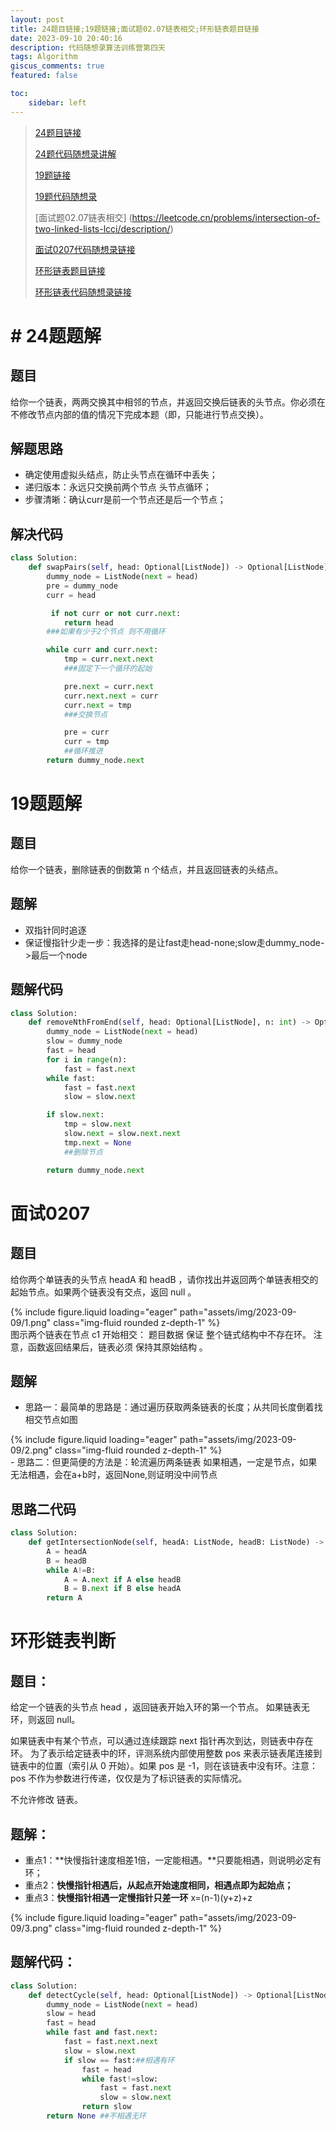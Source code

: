 ```yaml
---
layout: post
title: 24题目链接;19题链接;面试题02.07链表相交;环形链表题目链接
date: 2023-09-10 20:40:16
description: 代码随想录算法训练营第四天
tags: Algorithm
giscus_comments: true
featured: false

toc:
    sidebar: left
---
```



>[24题目链接](https://leetcode.cn/problems/swap-nodes-in-pairs/description/)
>
>[24题代码随想录讲解](https://programmercarl.com/0024.两两交换链表中的节点.html#思路)
>
>[19题链接](https://leetcode.cn/problems/remove-nth-node-from-end-of-list/)
>
>[19题代码随想录](https://programmercarl.com/0019.删除链表的倒数第N个节点.html)
>
>[面试题02.07链表相交]
(https://leetcode.cn/problems/intersection-of-two-linked-lists-lcci/description/)
>
>[面试0207代码随想录链接](https://programmercarl.com/面试题02.07.链表相交.html#其他语言版本)
>
>[环形链表题目链接](https://leetcode.cn/problems/linked-list-cycle-ii/)
>
>[环形链表代码随想录链接](https://programmercarl.com/0142.环形链表II.html#思路)



# # 24题题解
## 题目
给你一个链表，两两交换其中相邻的节点，并返回交换后链表的头节点。你必须在不修改节点内部的值的情况下完成本题（即，只能进行节点交换）。

## 解题思路
- 确定使用虚拟头结点，防止头节点在循环中丢失；
- 递归版本：永远只交换前两个节点 头节点循环；
- 步骤清晰：确认curr是前一个节点还是后一个节点；


## 解决代码
```python
class Solution:
    def swapPairs(self, head: Optional[ListNode]) -> Optional[ListNode]:
        dummy_node = ListNode(next = head)
        pre = dummy_node
        curr = head

         if not curr or not curr.next:
            return head
        ###如果有少于2个节点 则不用循环

        while curr and curr.next:
            tmp = curr.next.next
            ###固定下一个循环的起始

            pre.next = curr.next
            curr.next.next = curr
            curr.next = tmp
            ###交换节点

            pre = curr
            curr = tmp
            ##循环推进
        return dummy_node.next
```

##


# 19题题解

## 题目
给你一个链表，删除链表的倒数第 n 个结点，并且返回链表的头结点。

## 题解
- 双指针同时追逐
- 保证慢指针少走一步：我选择的是让fast走head-none;slow走dummy_node->最后一个node

## 题解代码
```python
class Solution:
    def removeNthFromEnd(self, head: Optional[ListNode], n: int) -> Optional[ListNode]:
        dummy_node = ListNode(next = head)
        slow = dummy_node
        fast = head
        for i in range(n):
            fast = fast.next
        while fast:
            fast = fast.next
            slow = slow.next

        if slow.next:
            tmp = slow.next
            slow.next = slow.next.next
            tmp.next = None
            ##删除节点

        return dummy_node.next
```


# 面试0207
## 题目
给你两个单链表的头节点 headA 和 headB ，请你找出并返回两个单链表相交的起始节点。如果两个链表没有交点，返回 null 。
<div class="row mt-3">
    <div class="col-sm mt-3 mt-md-0">
        {% include figure.liquid loading="eager" path="assets/img/2023-09-09/1.png" class="img-fluid rounded z-depth-1" %}
    </div>
</div>
图示两个链表在节点 c1 开始相交：
题目数据 保证 整个链式结构中不存在环。
注意，函数返回结果后，链表必须 保持其原始结构 。

## 题解
- 思路一：最简单的思路是：通过遍历获取两条链表的长度；从共同长度倒着找相交节点如图
<div class="row mt-3">
    <div class="col-sm mt-3 mt-md-0">
        {% include figure.liquid loading="eager" path="assets/img/2023-09-09/2.png" class="img-fluid rounded z-depth-1" %}
    </div>
</div>
- 思路二：但更简便的方法是：轮流遍历两条链表 如果相遇，一定是节点，如果无法相遇，会在a+b时，返回None,则证明没中间节点

## 思路二代码
```python
class Solution:
    def getIntersectionNode(self, headA: ListNode, headB: ListNode) -> ListNode:
        A = headA
        B = headB
        while A!=B:
            A = A.next if A else headB
            B = B.next if B else headA
        return A
```

# 环形链表判断
## 题目：
给定一个链表的头节点  head ，返回链表开始入环的第一个节点。 如果链表无环，则返回 null。

如果链表中有某个节点，可以通过连续跟踪 next 指针再次到达，则链表中存在环。 为了表示给定链表中的环，评测系统内部使用整数 pos 来表示链表尾连接到链表中的位置（索引从 0 开始）。如果 pos 是 -1，则在该链表中没有环。注意：pos 不作为参数进行传递，仅仅是为了标识链表的实际情况。

不允许修改 链表。

## 题解：
- 重点1：**快慢指针速度相差1倍，一定能相遇。**只要能相遇，则说明必定有环；
- 重点2：**快慢指针相遇后，从起点开始速度相同，相遇点即为起始点；**
- 重点3：**快慢指针相遇一定慢指针只差一环** x=(n-1)(y+z)+z

<div class="row mt-3">
    <div class="col-sm mt-3 mt-md-0">
        {% include figure.liquid loading="eager" path="assets/img/2023-09-09/3.png" class="img-fluid rounded z-depth-1" %}
    </div>
</div>

## 题解代码：
```python
class Solution:
    def detectCycle(self, head: Optional[ListNode]) -> Optional[ListNode]:
        dummy_node = ListNode(next = head)
        slow = head
        fast = head
        while fast and fast.next:
            fast = fast.next.next
            slow = slow.next
            if slow == fast:##相遇有环
                fast = head
                while fast!=slow:
                    fast = fast.next
                    slow = slow.next
                return slow
        return None ##不相遇无环
```

